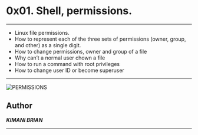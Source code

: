# 0x01. Shell, permissions.
---

* Linux file permissions.
* How to represent each of the three sets of permissions (owner, group, and other) as a single digit.
* How to change permissions, owner and group of a file
* Why can’t a normal user chown a file
* How to run a command with root privileges
* How to change user ID or become superuser

---
![PERMISSIONS](https://www.google.com/imgres?imgurl=https%3A%2F%2Fmiro.medium.com%2Fv2%2Fresize%3Afit%3A660%2F1*l2wRcr87kqZrXZwRBgTxjg.png&tbnid=003gCig2RMteuM&vet=12ahUKEwjiqZrt0_r_AhVgrycCHVQoARIQMygLegQIARBm..i&imgrefurl=https%3A%2F%2Fmedium.com%2F%40promisevector%2Fthe-linux-shell-file-permissions-29e230ca3b7d%3Fsource%3Drss-------1&docid=ZCDx5zhYYqfOOM&w=660&h=386&q=shell%20permission%20tasks%20alx&ved=2ahUKEwjiqZrt0_r_AhVgrycCHVQoARIQMygLegQIARBm)
## Author
**_KIMANI BRIAN_**

---
